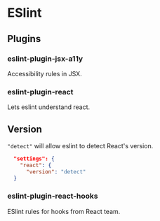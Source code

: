 # ESlint

## Plugins

### eslint-plugin-jsx-a11y

Accessibility rules in JSX.

### eslint-plugin-react

Lets eslint understand react.

## Version

`"detect"` will allow eslint to detect React's version.

```json
  "settings": {
    "react": {
      "version": "detect"
  }
```  

### eslint-plugin-react-hooks

ESlint rules for hooks from React team.
